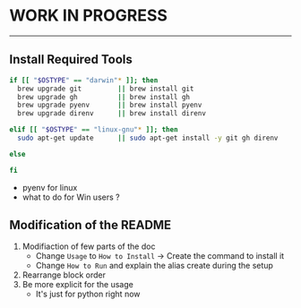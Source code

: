 # WORK IN PROGRESS

___

## Install Required Tools

```bash
if [[ "$OSTYPE" == "darwin"* ]]; then
  brew upgrade git         || brew install git
  brew upgrade gh          || brew install gh
  brew upgrade pyenv       || brew install pyenv
  brew upgrade direnv      || brew install direnv

elif [[ "$OSTYPE" == "linux-gnu"* ]]; then
  sudo apt-get update      || sudo apt-get install -y git gh direnv

else

fi
```

- pyenv for linux
- what to do for Win users ?

## Modification of the README

1. Modifiaction of few parts of the doc
    - Change `Usage` to `How to Install` -> Create the command to install it
    - Change `How to Run` and explain the alias create during the setup
2. Rearrange block order
3. Be more explicit for the usage
    - It's just for python right now
